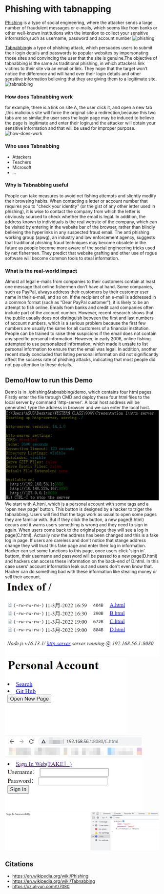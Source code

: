 Phishing with tabnapping
==============

[Phishing](https://en.wikipedia.org/wiki/Phishing) is a type of social engineering, where the attacker sends a large number of fraudulent messages or e-mails, which seems like from banks or other well-known institutions with the intention to collect your sensitive information,such as username, password and account number
![phishing](./phishing&tabnabbing/images/phishing.png)

[Tabnabbing](https://en.wikipedia.org/wiki/Tabnabbing)is a type of phishing attack, which persuades users to submit their login details and passwords to popular websites by impersonating those sites and convincing the user that the site is genuine.The objective of tabnabbing is the same as traditional phishing, in which attackers link victims to their site via an email or link.
They hope that the target won’t notice the difference and will hand over their login details and other sensitive information believing that they are giving them to a legitimate site.
![tabnabbing](./phishing&tabnabbing/images/tabnabbing.png)

### How does Tabnabbing work
for example, there is a link on site A, the user click it,  and open a new tab ,this malicious site will force the original site  a redirection,because this two tabs are so similar,the user sees the login page may be induced to believe the page is legitimate and enter their login,and the attacker will obtain your sensitive information and that will be used for improper purpose.
![how-does-work](./phishing&tabnabbing/images/图片1.png)

### Who uses Tabnabbing
* Attackers
* Teachers
* Microsoft
* ...

### Why is Tabnabbing useful
People can take measures to avoid net fishing attempts and slightly modify their browsing habits. When contacting a letter or account number that requires you to "check your identity" (or the gist of any other letter used in phishing), it is wise to contact the company from which the letter is obviously sourced to check whether the email is legal. In addition, the address known to individuals is the real website of the company, which can be visited by entering in the website bar of the browser, rather than blindly believing the hyperlinks in any suspected fraud email. The anti phishing working group (apwg), an industry and law enforcement agency, suggests that traditional phishing fraud techniques may become obsolete in the future as people become more aware of the social engineering tricks used by net fishermen. They predict that website grafting and other use of rogue software will become common tools to steal information.

### What is the real-world impact
Almost all legal e-mails from companies to their customers contain at least one message that online fishermen don't have at hand. Some companies, such as PayPal, always address their customers by their customer user name in their e-mail, and so on. If the recipient of an e-mail is addressed in a common format (such as "Dear PayPal customer"), it is likely to be an attempt to fish online. Emails from banks and credit card companies often include part of the account number. However, recent research shows that the public usually does not distinguish between the first and last numbers of account numbers, which is a serious problem because the first few numbers are usually the same for all customers of a financial institution. People can be trained to raise their suspicions if the email does not contain any specific personal information. However, in early 2006, online fishing attempted to use personalized information, which made it unsafe to list personal information to ensure that the email was legal. In addition, another recent study concluded that listing personal information did not significantly affect the success rate of phishing attacks, indicating that most people did not pay attention to these details.

Demo/How to run this Demo
----
Demo is in ./phishing&tabnabbing/demo, which contains four html pages. Firstly enter the file through CMD and deploy these four html files to the local server by command 'http-server'. A local host address will be generated, type the address in browser and we can enter the local host.
![p1](./phishing&tabnabbing/images/p1.png)
We start with A.html, which is a personal account with some tags and a 'open new page' button. This button is designed by a hacker to triger the tabnabbing. Users will find that the tags work as usual to open some pages they are familiar with. But if they click the button, a new page(B.html) occurs and it warns users something is wrong and they need to sign in again. When users come back to the original pege they will see a log in page(C.html). Actually now the address has been changed and this is a fake log in page. If users are careless and don't notice that stange address change they will trust this fake page and enter their log in information. Hacker can set some functions to this page, once users click 'sign in' buttom, their username and password will be passed to a new page(D.html) and hackers can access these information on the back-end of D.html. In this case users' account information leak out and users don't even know that. Hacker can do something bad with these information like stealing money or sell their account.
![p2](./phishing&tabnabbing/images/p2.png)
![p3](./phishing&tabnabbing/images/p3.png)
![p4](./phishing&tabnabbing/images/p4.png)
![p5](./phishing&tabnabbing/images/p5.png)


Citations
---------
* https://en.wikipedia.org/wiki/Phishing
* https://en.wikipedia.org/wiki/Tabnabbing
* https://xz.aliyun.com/t/7080
